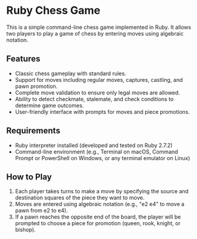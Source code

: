 # Ruby Chess Game

This is a simple command-line chess game implemented in Ruby. It allows two players to play a game of chess by entering moves using algebraic notation.

## Features
- Classic chess gameplay with standard rules.
- Support for moves including regular moves, captures, castling, and pawn promotion.
- Complete move validation to ensure only legal moves are allowed.
- Ability to detect checkmate, stalemate, and check conditions to determine game outcomes.
- User-friendly interface with prompts for moves and piece promotions.

## Requirements
- Ruby interpreter installed (developed and tested on Ruby 2.7.2)
- Command-line environment (e.g., Terminal on macOS, Command Prompt or PowerShell on Windows, or any terminal emulator on Linux)

## How to Play
1. Each player takes turns to make a move by specifying the source and destination squares of the piece they want to move.
2. Moves are entered using algebraic notation (e.g., "e2 e4" to move a pawn from e2 to e4).
3. If a pawn reaches the opposite end of the board, the player will be prompted to choose a piece for promotion (queen, rook, knight, or bishop).
